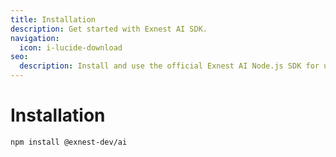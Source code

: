 ```yaml
---
title: Installation
description: Get started with Exnest AI SDK.
navigation:
  icon: i-lucide-download
seo:
  description: Install and use the official Exnest AI Node.js SDK for unified AI model access.
---
```


# Installation

```bash
npm install @exnest-dev/ai
